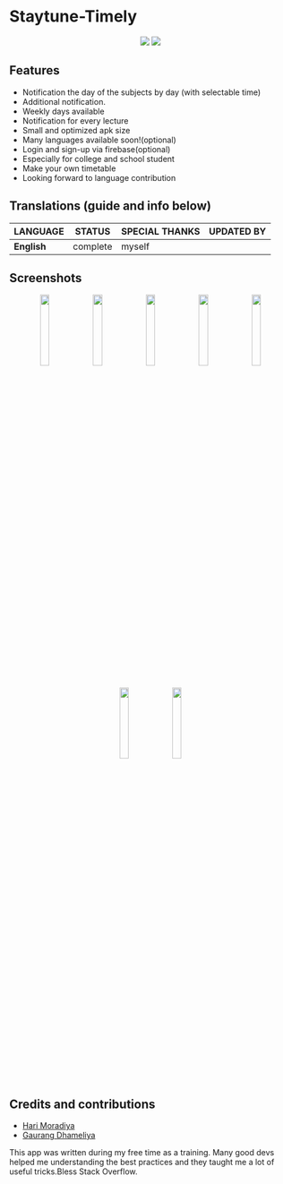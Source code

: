 # Staytune-Timely

<p align='center'>
  <a href='https://github.com/m-i-n-a-r/birday/blob/master/LICENSE.md'><img src='https://img.shields.io/badge/license-GPL 3-333333'/></a>
	<img src='https://img.shields.io/badge/-translations%20needed!-yellow'/>
</p>


## Features
- Notification the day of the subjects by day (with selectable time)
- Additional notification.
- Weekly days available
- Notification for every lecture
- Small and optimized apk size
- Many languages available soon!(optional)
- Login and sign-up via firebase(optional)
- Especially for college and school student
- Make your own timetable 
- Looking forward to language contribution

## Translations (guide and info below)

| LANGUAGE                | STATUS       | SPECIAL THANKS | UPDATED BY                  |
|:------------------------|:------------:|:---------------|:----------------------------|
| **English**             | complete     | myself         |      |

## Screenshots
<p align='center'>
  <img src='https://firebasestorage.googleapis.com/v0/b/paperscan-8cef2.appspot.com/o/Screenshot_20220527_160400.png?alt=media&token=bccb17e1-e07d-4d30-ab40-0951eefb494b' width='18%'/>
  <img src='https://firebasestorage.googleapis.com/v0/b/paperscan-8cef2.appspot.com/o/Screenshot_20220527_160429.png?alt=media&token=80092528-4ac3-45dd-bcf4-8850cda0b1fa' width='18%'/>
  <img src='https://firebasestorage.googleapis.com/v0/b/paperscan-8cef2.appspot.com/o/Screenshot_20220527_160441.png?alt=media&token=f4f0ee36-9626-44f9-8c4b-7e8b875a2303' width='18%'/>
  <img src='https://firebasestorage.googleapis.com/v0/b/paperscan-8cef2.appspot.com/o/Screenshot_20220527_160456.png?alt=media&token=8a8386cc-dbe0-46c6-91da-ba7b02fa9632' width='18%'/>
  <img src='https://firebasestorage.googleapis.com/v0/b/paperscan-8cef2.appspot.com/o/Screenshot_20220527_161656.png?alt=media&token=5c86f119-cbcc-4838-9537-d19a270f77bd' width='18%'/>

  <img src='https://firebasestorage.googleapis.com/v0/b/paperscan-8cef2.appspot.com/o/Screenshot_20220527_161715.png?alt=media&token=53d38105-8f22-4805-ae63-304e4255f52c' width='18%'/>
  <img src='https://firebasestorage.googleapis.com/v0/b/paperscan-8cef2.appspot.com/o/Screenshot_20220527_161730.png?alt=media&token=f696b3d8-1c98-45d3-be2d-32bbc7447793' width='18%'/>
</p>




## Credits and contributions

- [Hari Moradiya](https://github.com/hari1412)
- [Gaurang Dhameliya](https://github.com/GaurangHD)

This app was written during my free time as a training. Many good devs helped me understanding the best practices and they taught me a lot of useful tricks.Bless Stack Overflow.



